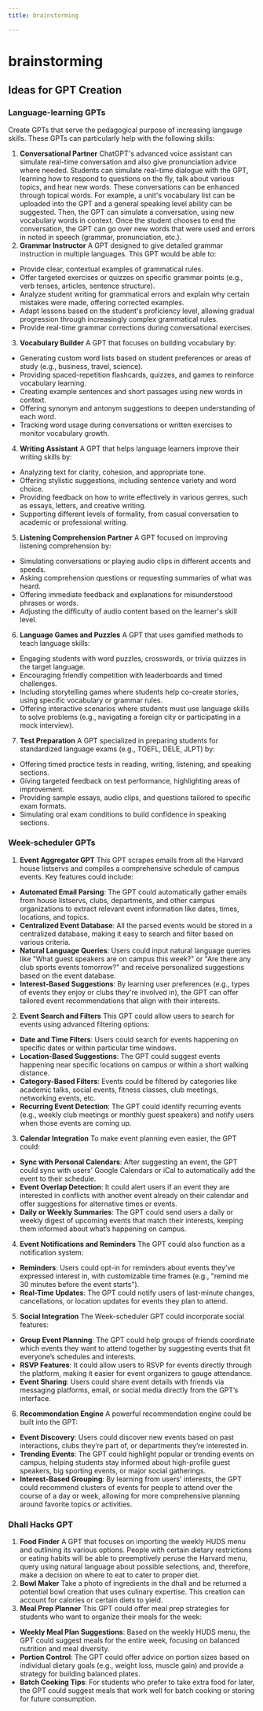 ```yaml
---
title: brainstorming

---
```


# brainstorming

## Ideas for GPT Creation
### Language-learning GPTs
Create GPTs that serve the pedagogical purpose of increasing langauge skills. These GPTs can particularly help with the following skills:
1. **Conversational Partner**
ChatGPT's advanced voice assistant can simulate real-time conversation and also give pronunciation advice where needed. Students can simulate real-time dialogue with the GPT, learning how to respond to questions on the fly, talk about various topics, and hear new words. These conversations can be enhanced through topical words. For example, a unit's vocabulary list can be uploaded into the GPT and a general speaking level ability can be suggested. Then, the GPT can simulate a conversation, using new vocabulary words in context. Once the student chooses to end the conversation, the GPT can go over new words that were used and errors in noted in speech (grammar, pronunciation, etc.).
3. **Grammar Instructor**
A GPT designed to give detailed grammar instruction in multiple languages. This GPT would be able to:
- Provide clear, contextual examples of grammatical rules.
- Offer targeted exercises or quizzes on specific grammar points (e.g., verb tenses, articles, sentence structure).
- Analyze student writing for grammatical errors and explain why certain mistakes were made, offering corrected examples.
- Adapt lessons based on the student's proficiency level, allowing gradual progression through increasingly complex grammatical rules.
- Provide real-time grammar corrections during conversational exercises.
3. **Vocabulary Builder**
A GPT that focuses on building vocabulary by:
- Generating custom word lists based on student preferences or areas of study (e.g., business, travel, science).
- Providing spaced-repetition flashcards, quizzes, and games to reinforce vocabulary learning.
- Creating example sentences and short passages using new words in context.
- Offering synonym and antonym suggestions to deepen understanding of each word.
- Tracking word usage during conversations or written exercises to monitor vocabulary growth.

4. **Writing Assistant**
A GPT that helps language learners improve their writing skills by:
- Analyzing text for clarity, cohesion, and appropriate tone.
- Offering stylistic suggestions, including sentence variety and word choice.
- Providing feedback on how to write effectively in various genres, such as essays, letters, and creative writing.
- Supporting different levels of formality, from casual conversation to academic or professional writing.

5. **Listening Comprehension Partner**
A GPT focused on improving listening comprehension by:
- Simulating conversations or playing audio clips in different accents and speeds.
- Asking comprehension questions or requesting summaries of what was heard.
- Offering immediate feedback and explanations for misunderstood phrases or words.
- Adjusting the difficulty of audio content based on the learner's skill level.

6. **Language Games and Puzzles**
A GPT that uses gamified methods to teach language skills:
- Engaging students with word puzzles, crosswords, or trivia quizzes in the target language.
- Encouraging friendly competition with leaderboards and timed challenges.
- Including storytelling games where students help co-create stories, using specific vocabulary or grammar rules.
- Offering interactive scenarios where students must use language skills to solve problems (e.g., navigating a foreign city or participating in a mock interview).

7. **Test Preparation**
A GPT specialized in preparing students for standardized language exams (e.g., TOEFL, DELE, JLPT) by:
- Offering timed practice tests in reading, writing, listening, and speaking sections.
- Giving targeted feedback on test performance, highlighting areas of improvement.
- Providing sample essays, audio clips, and questions tailored to specific exam formats.
- Simulating oral exam conditions to build confidence in speaking sections.
### Week-scheduler GPTs

1. **Event Aggregator GPT**
This GPT scrapes emails from all the Harvard house listservs and compiles a comprehensive schedule of campus events. Key features could include:
- **Automated Email Parsing**: The GPT could automatically gather emails from house listservs, clubs, departments, and other campus organizations to extract relevant event information like dates, times, locations, and topics.
- **Centralized Event Database**: All the parsed events would be stored in a centralized database, making it easy to search and filter based on various criteria.
- **Natural Language Queries**: Users could input natural language queries like "What guest speakers are on campus this week?" or "Are there any club sports events tomorrow?" and receive personalized suggestions based on the event database.
- **Interest-Based Suggestions**: By learning user preferences (e.g., types of events they enjoy or clubs they're involved in), the GPT can offer tailored event recommendations that align with their interests.
  
2. **Event Search and Filters**
This GPT could allow users to search for events using advanced filtering options:
- **Date and Time Filters**: Users could search for events happening on specific dates or within particular time windows.
- **Location-Based Suggestions**: The GPT could suggest events happening near specific locations on campus or within a short walking distance.
- **Category-Based Filters**: Events could be filtered by categories like academic talks, social events, fitness classes, club meetings, networking events, etc.
- **Recurring Event Detection**: The GPT could identify recurring events (e.g., weekly club meetings or monthly guest speakers) and notify users when those events are coming up.

3. **Calendar Integration**
To make event planning even easier, the GPT could:
- **Sync with Personal Calendars**: After suggesting an event, the GPT could sync with users' Google Calendars or iCal to automatically add the event to their schedule.
- **Event Overlap Detection**: It could alert users if an event they are interested in conflicts with another event already on their calendar and offer suggestions for alternative times or events.
- **Daily or Weekly Summaries**: The GPT could send users a daily or weekly digest of upcoming events that match their interests, keeping them informed about what’s happening on campus.

4. **Event Notifications and Reminders**
The GPT could also function as a notification system:
- **Reminders**: Users could opt-in for reminders about events they’ve expressed interest in, with customizable time frames (e.g., "remind me 30 minutes before the event starts").
- **Real-Time Updates**: The GPT could notify users of last-minute changes, cancellations, or location updates for events they plan to attend.

5. **Social Integration**
The Week-scheduler GPT could incorporate social features:
- **Group Event Planning**: The GPT could help groups of friends coordinate which events they want to attend together by suggesting events that fit everyone’s schedules and interests.
- **RSVP Features**: It could allow users to RSVP for events directly through the platform, making it easier for event organizers to gauge attendance.
- **Event Sharing**: Users could share event details with friends via messaging platforms, email, or social media directly from the GPT’s interface.

6. **Recommendation Engine**
A powerful recommendation engine could be built into the GPT:
- **Event Discovery**: Users could discover new events based on past interactions, clubs they’re part of, or departments they’re interested in.
- **Trending Events**: The GPT could highlight popular or trending events on campus, helping students stay informed about high-profile guest speakers, big sporting events, or major social gatherings.
- **Interest-Based Grouping**: By learning from users' interests, the GPT could recommend clusters of events for people to attend over the course of a day or week, allowing for more comprehensive planning around favorite topics or activities.




### Dhall Hacks GPT
1. **Food Finder** 
A GPT that focuses on importing the weekly HUDS menu and outlining its various options. People with certain dietary restrictions or eating habits will be able to preemptively peruse the Harvard menu, query using natural language about possible selections, and, therefore, make a decision on where to eat to cater to proper diet.
2. **Bowl Maker**
Take a photo of ingredients in the dhall and be returned a potential bowl creation that uses culinary expertise. This creation can account for calories or certain diets to yield.
3. **Meal Prep Planner**
This GPT could offer meal prep strategies for students who want to organize their meals for the week:
- **Weekly Meal Plan Suggestions**: Based on the weekly HUDS menu, the GPT could suggest meals for the entire week, focusing on balanced nutrition and meal diversity.
- **Portion Control**: The GPT could offer advice on portion sizes based on individual dietary goals (e.g., weight loss, muscle gain) and provide a strategy for building balanced plates.
- **Batch Cooking Tips**: For students who prefer to take extra food for later, the GPT could suggest meals that work well for batch cooking or storing for future consumption.